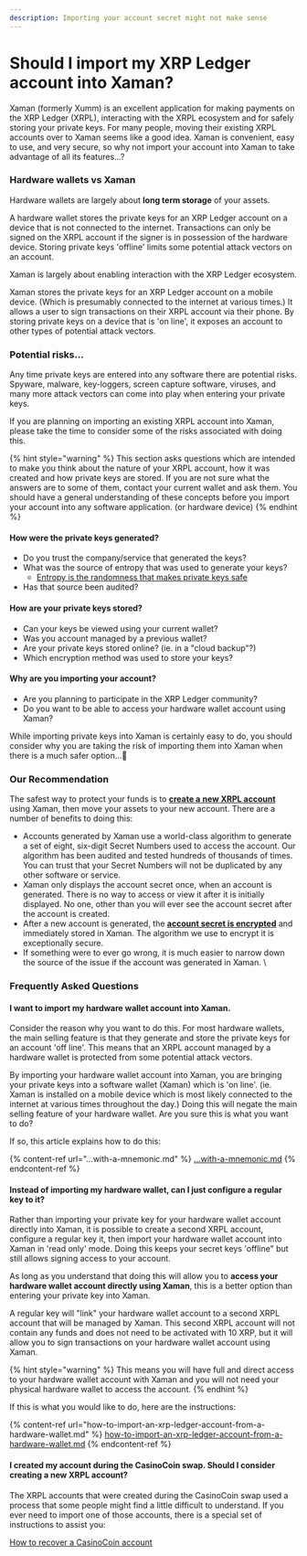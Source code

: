 ```yaml
---
description: Importing your account secret might not make sense
---
```


# Should I import my XRP Ledger account into Xaman?

Xaman (formerly Xumm) is an excellent application for making payments on the XRP Ledger (XRPL), interacting with the XRPL ecosystem and for safely storing your private keys. For many people, moving their existing XRPL accounts over to Xaman seems like a good idea. Xaman is convenient, easy to use, and very secure, so why not import your account into Xaman to take advantage of all its features...?

### Hardware wallets vs Xaman

Hardware wallets are largely about **long term storage** of your assets.

A hardware wallet stores the  private keys for an XRP Ledger account on a device that is not connected to the internet. Transactions can only be signed on the XRPL account if the signer is in possession of the hardware device. Storing private keys 'offline' limits some potential attack vectors on an account.

Xaman is largely about enabling interaction with the XRP Ledger ecosystem.

Xaman stores the private keys for an XRP Ledger account on a mobile device. (Which is presumably connected to the internet at various times.) It allows a user to sign transactions on their XRPL account via their phone. By storing private keys on a device that is 'on line', it exposes an account to other types of potential attack vectors.&#x20;

### Potential risks...

Any time private keys are entered into any software there are potential risks. Spyware, malware, key-loggers, screen capture software, viruses, and many more attack vectors can come into play when entering your private keys.

If you are planning on importing an existing XRPL account into Xaman, please take the time to consider some of the risks associated with doing this.



{% hint style="warning" %}
This section asks questions which are intended to make you think about the nature of your XRPL account, how it was created and how private keys are stored. If you are not sure what the answers are to some of them, contact your current wallet and ask them.  You should have a general understanding of these concepts before you import your account into any software application. (or hardware device)
{% endhint %}

#### How were the private keys generated?&#x20;

* Do you trust the company/service that generated the keys?
* What was the source of entropy that was used to generate your keys?
  * [Entropy is the randomness that makes private keys safe](https://en.wikipedia.org/wiki/Entropy)
* Has that source been audited?&#x20;

#### How are your private keys stored?

* Can your keys be viewed using your current wallet?&#x20;
* Was you account managed by a previous wallet?&#x20;
* Are your private keys stored online? (ie. in a "cloud backup"?)&#x20;
* Which encryption method was used to store your keys?

#### Why are you importing your account?

* Are you planning to participate in the XRP Ledger community?
* Do you want to be able to access your hardware wallet account using Xaman?

While importing private keys into Xaman is certainly easy to do, you should consider why you are taking the risk of importing them into Xaman when there is a much safer option...🤔

### Our Recommendation

The safest way to protect your funds is to [**create a** **new XRPL account**](../your-first-xrp-ledger-account/how-to-create-an-xrpl-account.md) using Xaman, then move your assets to your new account. There are a number of benefits to doing this:

* Accounts generated by Xaman use a world-class algorithm to generate a set of eight, six-digit Secret Numbers used to access the account. Our algorithm has been audited and tested hundreds of thousands of times. You can trust that your Secret Numbers will not be duplicated by any other software or service.&#x20;
* Xaman only displays the account secret once, when an account is generated. There is no way to access or view it after it is initially displayed. No one, other than you will ever see the account secret after the account is created.
* After a new account is generated, the [**account secret is encrypted**](../../security-and-xumm/all-about-security/upgrading-your-encryption.md) and immediately stored in Xaman. The algorithm we use to encrypt it is exceptionally secure.  &#x20;
* If something were to ever go wrong, it is much easier to narrow down the source of the issue if the account was generated in Xaman. \


### Frequently Asked Questions

#### I want to import my hardware wallet account into Xaman.

Consider the reason why you want to do this. For most hardware wallets, the main selling feature is that they generate and store the private keys for an account 'off line'. This means that an XRPL account managed by a  hardware wallet is protected from some potential attack vectors.

By importing your hardware wallet account into Xaman, you are bringing your private keys into a software wallet (Xaman) which is 'on line'.  (ie. Xaman is installed on a mobile device which is most likely connected to the internet at various times throughout the day.)  Doing this will negate the main selling feature of your hardware wallet.  Are you sure this is what you want to do?

If so, this article explains how to do this:

{% content-ref url="...with-a-mnemonic.md" %}
[...with-a-mnemonic.md](...with-a-mnemonic.md)
{% endcontent-ref %}

#### Instead of importing my hardware wallet, can I just configure a regular key to it?

Rather than importing your private key for your hardware wallet account directly into Xaman, it is possible to create a second XRPL account, configure a regular key it, then import your hardware wallet account into Xaman in 'read only' mode. Doing this keeps your secret keys 'offline" but still allows signing access to your account.&#x20;

As long as you understand that doing this will allow you to **access your hardware wallet account directly using Xaman**, this is a better option than entering your private key into Xaman.

A regular key will "link" your hardware wallet account to a second XRPL account that will be managed by Xaman. This second XRPL account will not contain any funds and does not need to be activated with 10 XRP, but it will allow you to sign transactions on your hardware wallet account using Xaman.&#x20;

{% hint style="warning" %}
This means you will have full and direct access to your hardware wallet account with Xaman and you will not need your physical hardware wallet to access the account.
{% endhint %}

If this is what you would like to do, here are the instructions:

{% content-ref url="how-to-import-an-xrp-ledger-account-from-a-hardware-wallet.md" %}
[how-to-import-an-xrp-ledger-account-from-a-hardware-wallet.md](how-to-import-an-xrp-ledger-account-from-a-hardware-wallet.md)
{% endcontent-ref %}

#### I created my account during the CasinoCoin swap. Should I consider creating a new XRPL account?

The XRPL accounts that were created during the CasinoCoin swap used a process that some people might find a little difficult to understand. If you ever need to import one of those accounts, there is a special set of instructions to assist you:

[How to recover a CasinoCoin account](https://eminence.freshdesk.com/support/solutions/articles/80000965171-how-to-recover-a-swapped-casinocoin-xumm-account)

